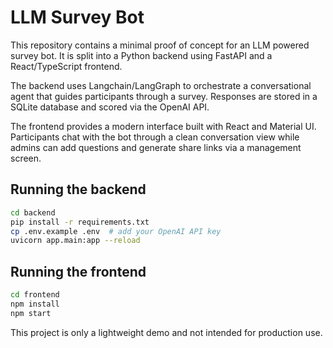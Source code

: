 # LLM Survey Bot

This repository contains a minimal proof of concept for an LLM powered survey bot. It is split into a Python backend using FastAPI and a React/TypeScript frontend.

The backend uses Langchain/LangGraph to orchestrate a conversational agent that guides participants through a survey. Responses are stored in a SQLite database and scored via the OpenAI API.

The frontend provides a modern interface built with React and Material UI. Participants chat with the bot through a clean conversation view while admins can add questions and generate share links via a management screen.

## Running the backend
```bash
cd backend
pip install -r requirements.txt
cp .env.example .env  # add your OpenAI API key
uvicorn app.main:app --reload
```

## Running the frontend
```bash
cd frontend
npm install
npm start
```

This project is only a lightweight demo and not intended for production use.
